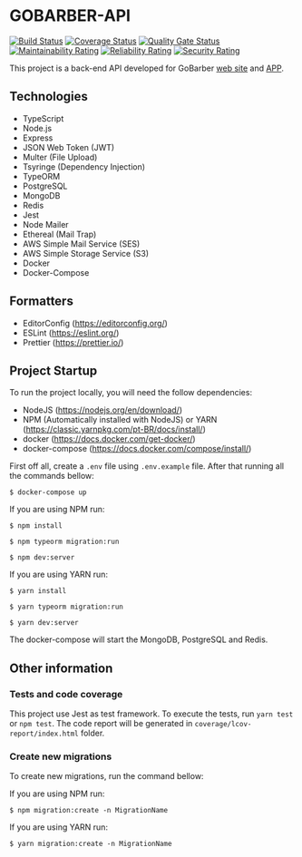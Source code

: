 # GOBARBER-API
[![Build Status](https://travis-ci.com/alanlgoncalves/gobarber-api.svg?branch=master)](https://travis-ci.com/alanlgoncalves/gobarber-api)
[![Coverage Status](https://coveralls.io/repos/github/alanlgoncalves/gobarber-api/badge.svg?branch=master&kill_cache=1)](https://coveralls.io/github/alanlgoncalves/gobarber-api?branch=master)
[![Quality Gate Status](https://sonarcloud.io/api/project_badges/measure?project=alanlgoncalves_gobarber-api&metric=alert_status)](https://sonarcloud.io/dashboard?id=alanlgoncalves_gobarber-api)
[![Maintainability Rating](https://sonarcloud.io/api/project_badges/measure?project=alanlgoncalves_gobarber-api&metric=sqale_rating)](https://sonarcloud.io/dashboard?id=alanlgoncalves_gobarber-api)
[![Reliability Rating](https://sonarcloud.io/api/project_badges/measure?project=alanlgoncalves_gobarber-api&metric=reliability_rating)](https://sonarcloud.io/dashboard?id=alanlgoncalves_gobarber-api)
[![Security Rating](https://sonarcloud.io/api/project_badges/measure?project=alanlgoncalves_gobarber-api&metric=security_rating)](https://sonarcloud.io/dashboard?id=alanlgoncalves_gobarber-api)

This project is a back-end API developed for GoBarber [web site](https://github.com/alanlgoncalves/gobarber-web) and [APP](https://github.com/alanlgoncalves/gobarber-app).

## Technologies

- TypeScript
- Node.js
- Express
- JSON Web Token (JWT)
- Multer (File Upload)
- Tsyringe (Dependency Injection)
- TypeORM
- PostgreSQL
- MongoDB
- Redis
- Jest
- Node Mailer
- Ethereal (Mail Trap)
- AWS Simple Mail Service (SES)
- AWS Simple Storage Service (S3)
- Docker
- Docker-Compose

## Formatters

- EditorConfig (https://editorconfig.org/)
- ESLint (https://eslint.org/)
- Prettier (https://prettier.io/)

## Project Startup

To run the project locally, you will need the follow dependencies:

- NodeJS (https://nodejs.org/en/download/)
- NPM (Automatically installed with NodeJS) or YARN (https://classic.yarnpkg.com/pt-BR/docs/install/)
- docker (https://docs.docker.com/get-docker/)
- docker-compose (https://docs.docker.com/compose/install/)

First off all, create a `.env` file using `.env.example` file. After that running all the commands bellow:

```
$ docker-compose up
```

If you are using NPM run:
```
$ npm install

$ npm typeorm migration:run

$ npm dev:server
```

If you are using YARN run:
```
$ yarn install

$ yarn typeorm migration:run

$ yarn dev:server
```

The docker-compose will start the MongoDB, PostgreSQL and Redis.

## Other information

### Tests and code coverage

This project use Jest as test framework. To execute the tests, run `yarn test` or `npm test`. The code report will
be generated in `coverage/lcov-report/index.html` folder.

### Create new migrations
To create new migrations, run the command bellow:

If you are using NPM run:

```
$ npm migration:create -n MigrationName
```

If you are using YARN run:
```
$ yarn migration:create -n MigrationName
```
